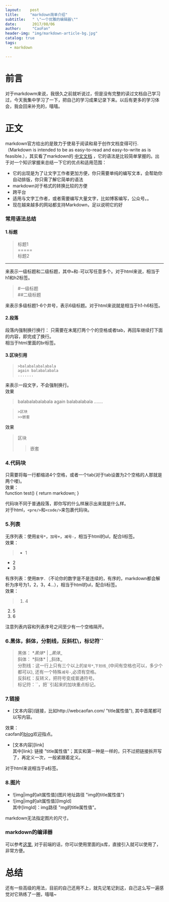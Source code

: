 ```yaml
---
layout:    post
title:     "markdown简单介绍"
subtitle:   " \"一个优雅的编辑器\""
date:       2017/08/06
author:     "CaoFan"
header-img: "img/markdown-article-bg.jpg"
catalog: true
tags:
  - markdown

---
```


# 前言

对于markdowm来说，我很久之前就听说过，但是没有完整的读过文档自己学习过，今天我集中学习了一下，把自己的学习成果记录下来。以后有更多的学习体会，我会回来补充的，嘻嘻。


# 正文

markdown官方给出的是致力于使易于阅读和易于创作文档变得可行.（Markdown is intended to be as easy-to-read and easy-to-write as is feasible.），其实看了markdown的 [中文文档](https://markdown-zh.readthedocs.io/en/latest/) ，它的语法是比较简单掌握的。出于对一个知识掌握来总结一下它的优点和适用范围：  

* 它的出现是为了让文字工作者更加方便，你只需要单纯的编写文本，会帮助你自动排版，你只需了解它简单的语法
* markdown对于格式的转换比较的方便
* 跨平台
* 适用与文字工作者，或者需要编写大量文字，比如博客编写，公众号。。
* 现在越来越多的网站都支持Markdown，足以说明它的好

### 常用语法总结  

#### 1.标题 

> 标题1   
  =====   
  标题2     
  -----    

来表示一级标题和二级标题，其中`=`和`-`可以写任意多个。对于html来说，相当于h1和h2标签。   

> #一级标题  
  ##二级标题  

来表示多级标题1-6个井号，表示6级标题。对于html来说就是相当于h1-h6标签。   

#### 2.段落  

段落内强制换行换行： 只需要在末尾打两个个的空格或者tab，再回车继续打下面的内容，即完成了换行。  
相当于html里面的br标签。  

#### 3.区块引用  

>     >balabalabalabala
>     again balabalabala
>     .......   

来表示一段文字，不会强制换行。  
效果   
>balabalabalabala
again balabalabala
.......  

>     >区块
>     >>嵌套    

效果  
>区块
>>嵌套   

### 4.代码块  

只需要将每一行都缩进4个空格，或者一个tab(对于tab设置为2个空格的人那就是两个喽)。   
效果：  
    function test() {
      return markdown;
    }

代码块不同于普通段落，即你写的什么样展示出来就是什么样。  
对于html，`<pre/>`和`<code/>`来包裹代码块。   

### 5.列表  

无序列表：使用`星号*`，`加号+`，`减号-`，相当于html的ul，配合li标签。    
效果：   
>* 1
* 2
* 3   

有序列表：使用`数字.`（不论你的数字是不是连续的，有序的，markdown都会解析为序号为1，2，3，4...），相当于html的ul，配合li标签。  
效果：   
>1. 4
2. 5
3. 6   

注意列表内容和列表序号之间至少有一个空格隔开。  

### 6.黑体，斜体，分割线，反斜杠\，标记符``

>黑体： \**黑体** | \__黑体__   
斜体： \*斜体*   | \_斜体_   
分割线：这一行上只有三个以上的`星号*`,`下划线_`(中间有空格也可以，多少个都可以), 还有一个特殊`减号-`,必须有空格。   
反斜杠：反转义，把符号变成普通符号。    
标记符：\``，把\``引起来的加块重点标记。  

### 7.链接   

* \[文本内容](链接，比如http://webcaofan.com/ "title属性值"),  其中首尾都可以写内容。   

效果：   
caofan的[blog](http://webcaofan.com/ "myTitle")欢迎指点。   

* \[文本内容][link]  
其中[link]: 链接 "title属性值"；其实和第一种是一样的，只不过把链接拆开写了，再定义一次，一般紧跟着定义。  

对于html来说相当于a标签。

### 8.图片  

* !\[img|img的alt属性值](图片地址路径 "img的title属性值")   
* !\[img|img的alt属性值][ImgId]   
其中[ImgId]：img路径 "mg的title属性值"。  

markdown无法指定图片的尺寸。   


### markdown的编译器

可以参考[这里](https://github.com/fex-team/dora/blob/master/doc/research.md), 对于前端的话，你可以使用里面的js库，直接引入就可以使用了，非常方便。  

# 总结

还有一些高级的用法，目前的自己还用不上，就先记笔记到这，自己这么写一遍感觉对它熟练了一圈，嘻嘻~





